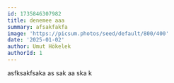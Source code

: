 ```yaml
---
id: 1735846307982
title: denemee aaa
summary: afsakfakfa
image: 'https://picsum.photos/seed/default/800/400'
date: '2025-01-02'
author: Umut Hökelek
authorId: 1
---
```

asfksakfsaka
as
sak
aa
ska
k
